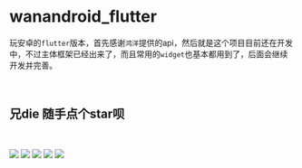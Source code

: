 # wanandroid_flutter

玩安卓的`flutter`版本，首先感谢`鸿洋`提供的api，然后就是这个项目目前还在开发中，不过主体框架已经出来了，而且常用的`widget`也基本都用到了，后面会继续开发并完善。

<br>

## 兄die 随手点个star呗

<br>

![](https://github.com/yechaoa/wanandroid_flutter/raw/master/screenshot/1.png)
![](https://github.com/yechaoa/wanandroid_flutter/raw/master/screenshot/2.png)
![](https://github.com/yechaoa/wanandroid_flutter/raw/master/screenshot/3.png)
![](https://github.com/yechaoa/wanandroid_flutter/raw/master/screenshot/4.png)
![](https://github.com/yechaoa/wanandroid_flutter/raw/master/screenshot/5.png)

<br>
